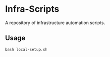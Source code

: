 # Infra-Scripts

A repository of infrastructure automation scripts.

## Usage

`bash local-setup.sh`
